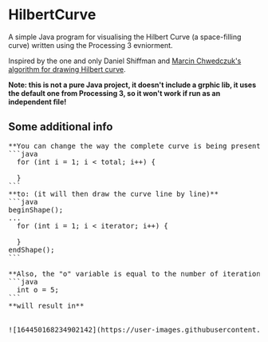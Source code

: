 # HilbertCurve

A simple Java program for visualising the Hilbert Curve (a space-filling curve) written using the Processing 3 evniorment.

Inspired by the one and only Daniel Shiffman and [Marcin Chwedczuk's algorithm for drawing Hilbert curve](http://blog.marcinchwedczuk.pl/iterative-algorithm-for-drawing-hilbert-curve).

**Note: this is not a pure Java project, it doesn't include a grphic lib, it uses the default one from Processing 3, so it won't work if run as an independent file!**

## Some additional info
<pre>
**You can change the way the complete curve is being presented by changing:**
```java
  for (int i = 1; i < total; i++) {
  
  }
```
**to: (it will then draw the curve line by line)**
```java
beginShape();
...
  for (int i = 1; i < iterator; i++) {
  
  }
endShape();
```

**Also, the "o" variable is equal to the number of iterations of the curve, so setting it to**
```java
  int o = 5;
```
**will result in**


![164450168234902142](https://user-images.githubusercontent.com/60157796/153423486-4c790580-b01a-4126-ba62-137d768e7972.png)
</pre>
